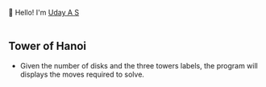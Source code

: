 :wave: Hello! I'm [Uday A S](https://github.com/ItIsUday) <br><br>

## Tower of Hanoi
* Given the number of disks and the three towers labels, the program will displays the moves required to solve.